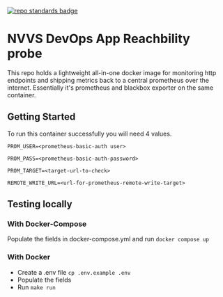 [![repo standards badge](https://img.shields.io/badge/dynamic/json?color=blue&style=flat&logo=github&labelColor=32393F&label=MoJ%20Compliant&query=%24.result&url=https%3A%2F%2Foperations-engineering-reports.cloud-platform.service.justice.gov.uk%2Fapi%2Fv1%2Fcompliant_public_repositories%2Fstaff-infrastructure-monitoring-app-reachability)](https://operations-engineering-reports.cloud-platform.service.justice.gov.uk/public-github-repositories.html#staff-infrastructure-monitoring-app-reachability "Link to report")

# NVVS DevOps App Reachbility probe

This repo holds a lightweight all-in-one docker image for monitoring http endpoints and shipping metrics back to a central prometheus over the internet.
Essentially it's prometheus and blackbox exporter on the same container.

## Getting Started

To run this container successfully you will need 4 values.

`PROM_USER=<prometheus-basic-auth user>`

`PROM_PASS=<prometheus-basic-auth-password>`

`PROM_TARGET=<target-url-to-check>`

`REMOTE_WRITE_URL=<url-for-prometheus-remote-write-target>`

## Testing locally

### With Docker-Compose

Populate the fields in docker-compose.yml and run `docker compose up`

### With Docker

- Create a .env file `cp .env.example .env`
- Populate the fields
- Run `make run`
